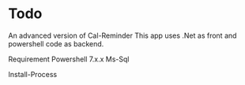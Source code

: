 # Todo
An advanced version of Cal-Reminder
This app uses .Net as front and powershell code as backend.

Requirement
Powershell 7.x.x 
Ms-Sql

Install-Process 
